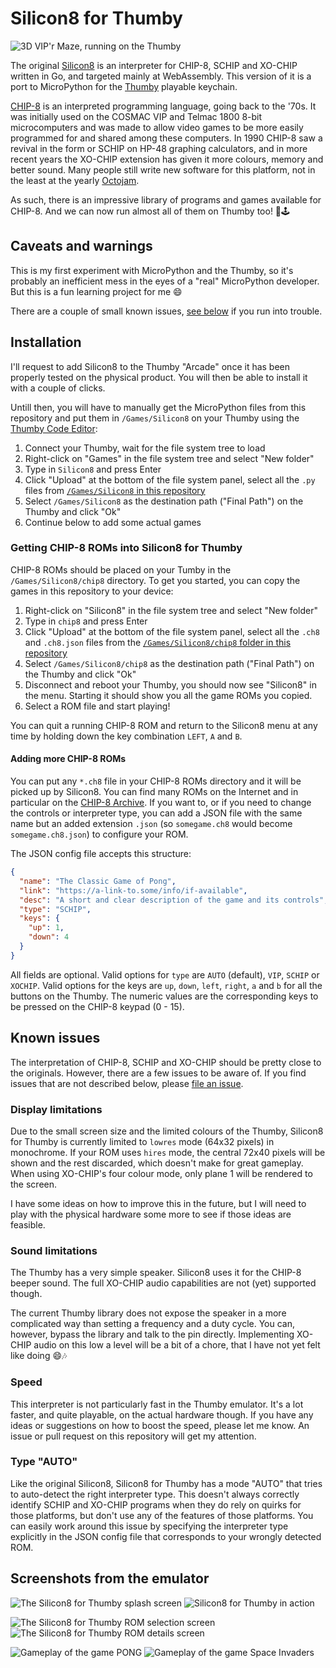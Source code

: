# Silicon8 for Thumby

![3D VIP'r Maze, running on the Thumby](./pictures/hardware-3d-vipr-maze.jpg)

The original [Silicon8](https://github.com/Timendus/silicon8) is an interpreter
for CHIP-8, SCHIP and XO-CHIP written in Go, and targeted mainly at WebAssembly.
This version of it is a port to MicroPython for the [Thumby](https://thumby.us/)
playable keychain.

[CHIP-8](https://en.wikipedia.org/wiki/CHIP-8) is an interpreted programming
language, going back to the '70s. It was initially used on the COSMAC VIP and
Telmac 1800 8-bit microcomputers and was made to allow video games to be more
easily programmed for and shared among these computers. In 1990 CHIP-8 saw a
revival in the form or SCHIP on HP-48 graphing calculators, and in more recent
years the XO-CHIP extension has given it more colours, memory and better sound.
Many people still write new software for this platform, not in the least at the
yearly [Octojam](https://itch.io/jam/octojam-8).

As such, there is an impressive library of programs and games available for
CHIP-8. And we can now run almost all of them on Thumby too! 👾🕹

## Caveats and warnings

This is my first experiment with MicroPython and the Thumby, so it's probably an
inefficient mess in the eyes of a "real" MicroPython developer. But this is a
fun learning project for me 😄

There are a couple of small known issues, [see below](#known-issues) if you run
into trouble.

## Installation

I'll request to add Silicon8 to the Thumby "Arcade" once it has been properly
tested on the physical product. You will then be able to install it with a
couple of clicks.

Untill then, you will have to manually get the MicroPython files from this
repository and put them in `/Games/Silicon8` on your Thumby using the [Thumby
Code Editor](https://code.thumby.us/):

1. Connect your Thumby, wait for the file system tree to load
2. Right-click on "Games" in the file system tree and select "New folder"
3. Type in `Silicon8` and press Enter
4. Click "Upload" at the bottom of the file system panel, select all the `.py`
   files from [`/Games/Silicon8` in this repository](./Games/Silicon8)
5. Select `/Games/Silicon8` as the destination path ("Final Path") on the Thumby
   and click "Ok"
6. Continue below to add some actual games

### Getting CHIP-8 ROMs into Silicon8 for Thumby

CHIP-8 ROMs should be placed on your Tumby in the `/Games/Silicon8/chip8`
directory. To get you started, you can copy the games in this repository to your
device:

1. Right-click on "Silicon8" in the file system tree and select "New folder"
2. Type in `chip8` and press Enter
3. Click "Upload" at the bottom of the file system panel, select all the `.ch8`
   and `.ch8.json` files from the [`/Games/Silicon8/chip8` folder in this
   repository](./Games/Silicon8/chip8)
4. Select `/Games/Silicon8/chip8` as the destination path ("Final Path") on the
   Thumby and click "Ok"
5. Disconnect and reboot your Thumby, you should now see "Silicon8" in the menu.
   Starting it should show you all the game ROMs you copied.
6. Select a ROM file and start playing!

You can quit a running CHIP-8 ROM and return to the Silicon8 menu at any time by
holding down the key combination `LEFT`, `A` and `B`.

#### Adding more CHIP-8 ROMs

You can put any `*.ch8` file in your CHIP-8 ROMs directory and it will be picked
up by Silicon8. You can find many ROMs on the Internet and in particular on the
[CHIP-8 Archive](https://johnearnest.github.io/chip8Archive/). If you want to,
or if you need to change the controls or interpreter type, you can add a JSON
file with the same name but an added extension `.json` (so `somegame.ch8` would
become `somegame.ch8.json`) to configure your ROM.

The JSON config file accepts this structure:

```json
{
  "name": "The Classic Game of Pong",
  "link": "https://a-link-to.some/info/if-available",
  "desc": "A short and clear description of the game and its controls",
  "type": "SCHIP",
  "keys": {
    "up": 1,
    "down": 4
  }
}
```

All fields are optional. Valid options for `type` are `AUTO` (default), `VIP`,
`SCHIP` or `XOCHIP`. Valid options for the keys are `up`, `down`, `left`,
`right`, `a` and `b` for all the buttons on the Thumby. The numeric values are
the corresponding keys to be pressed on the CHIP-8 keypad (0 - 15).

## Known issues

The interpretation of CHIP-8, SCHIP and XO-CHIP should be pretty close to the
originals. However, there are a few issues to be aware of. If you find issues
that are not described below, please [file an
issue](https://github.com/Timendus/thumby-silicon8/issues/new).

### Display limitations

Due to the small screen size and the limited colours of the Thumby, Silicon8 for
Thumby is currently limited to `lowres` mode (64x32 pixels) in monochrome. If
your ROM uses `hires` mode, the central 72x40 pixels will be shown and the rest
discarded, which doesn't make for great gameplay. When using XO-CHIP's four
colour mode, only plane 1 will be rendered to the screen.

I have some ideas on how to improve this in the future, but I will need to play
with the physical hardware some more to see if those ideas are feasible.

### Sound limitations

The Thumby has a very simple speaker. Silicon8 uses it for the CHIP-8 beeper
sound. The full XO-CHIP audio capabilities are not (yet) supported though.

The current Thumby library does not expose the speaker in a more complicated way
than setting a frequency and a duty cycle. You can, however, bypass the library
and talk to the pin directly. Implementing XO-CHIP audio on this low a level
will be a bit of a chore, that I have not yet felt like doing 😄🎶

### Speed

This interpreter is not particularly fast in the Thumby emulator. It's a lot
faster, and quite playable, on the actual hardware though. If you have any ideas
or suggestions on how to boost the speed, please let me know. An issue or pull
request on this repository will get my attention.

### Type "AUTO"

Like the original Silicon8, Silicon8 for Thumby has a mode "AUTO" that tries to
auto-detect the right interpreter type. This doesn't always correctly identify
SCHIP and XO-CHIP programs when they do rely on quirks for those platforms, but
don't use any of the features of those platforms. You can easily work around
this issue by specifying the interpreter type explicitly in the JSON config
file that corresponds to your wrongly detected ROM.

## Screenshots from the emulator

![The Silicon8 for Thumby splash screen](./pictures/emu-splash.png) ![Silicon8 for Thumby in action](./pictures/emu-video.gif)

![The Silicon8 for Thumby ROM selection screen](./pictures/emu-menu.png) ![The Silicon8 for Thumby ROM details screen](./pictures/emu-details.png)

![Gameplay of the game PONG](./pictures/emu-pong.png) ![Gameplay of the game Space Invaders](./pictures/emu-space.png)
